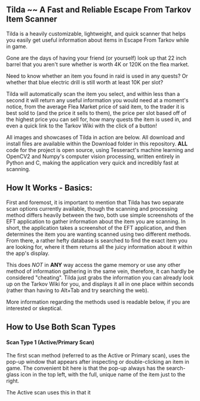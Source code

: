 ## Tilda ~~ A Fast and Reliable Escape From Tarkov Item Scanner
Tilda is a heavily customizable, lightweight, and quick scanner that helps you easily get useful information about items in Escape From Tarkov while in game.

Gone are the days of having your friend (or yourself) look up that 22 inch barrel that you aren't sure whether is worth 4K or 120K on the flea market.

Need to know whether an item you found in raid is used in any quests? Or whether that blue electric drill is still worth at least 10K per slot?

Tilda will automatically scan the item you select, and within less than a second it will return any useful information you would need at a moment's notice, from the average Flea Market price of said item, to the trader it is best sold to (and the price it sells to them), the price per slot based off of the highest price you can sell for, how many quests the item is used in, and even a quick link to the Tarkov Wiki with the click of a button!

All images and showcases of Tilda in action are below.
All download and install files are available within the Download folder in this repository.
**ALL** code for the project is open source, using Tesseract's machine learning and OpenCV2 and Numpy's computer vision processing, written entirely in Python and C, making the application very quick and incredibly fast at scanning.



## How It Works - Basics:
First and foremost, it is important to mention that Tilda has two separate scan options currently available, though the scanning and processing method differs heavily between the two, both use simple screenshots of the EFT application to gather information about the item you are scanning. In short, the application takes a screenshot of the EFT application, and then determines the item you are wanting scanned using two different methods. From there, a rather hefty database is searched to find the exact item you are looking for, where it them returns all the juicy information about it within the app's display. 

This does *NOT* in **ANY** way access the game memory or use any other method of information gathering in the same vein, therefore, it can hardly be considered "cheating". Tilda just grabs the information you can already look up on the Tarkov Wiki for you, and displays it all in one place within seconds (rather than having to Alt+Tab and try searching the web).

More information regarding the methods used is readable below, if you are interested or skeptical.

## How to Use Both Scan Types
#### Scan Type 1 (Active/Primary Scan)
The first scan method (referred to as the Active or Primary scan), uses the pop-up window that appears after inspecting or double-clicking an item in game. The convenient bit here is that the pop-up always has the search-glass icon in the top left, with the full, unique name of the item just to the right. 

The Active scan uses this in that it
